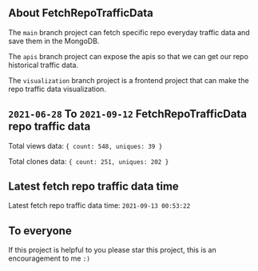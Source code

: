 ## About FetchRepoTrafficData

The `main` branch project can fetch specific repo everyday traffic data and save them in the MongoDB.

The `apis` branch project can expose the apis so that we can get our repo historical traffic data.

The `visualization` branch project is a frontend project that can make the repo traffic data visualization.

## `2021-06-28` To `2021-09-12` FetchRepoTrafficData repo traffic data

Total views data: `{ count: 548, uniques: 39 }`

Total clones data: `{ count: 251, uniques: 202 }`

## Latest fetch repo traffic data time

Latest fetch repo traffic data time: `2021-09-13 00:53:22`

## To everyone

If this project is helpful to you please star this project, this is an encouragement to me `:)`



